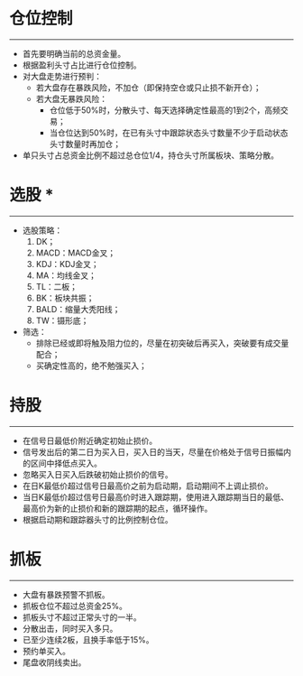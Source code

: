 # 仓位控制
--------------------------------------------------------------------------------
* 首先要明确当前的总资金量。
* 根据盈利头寸占比进行仓位控制。
* 对大盘走势进行预判：
  + 若大盘存在暴跌风险，不加仓（即保持空仓或只止损不新开仓）；
  + 若大盘无暴跌风险：
    - 仓位低于50%时，分散头寸、每天选择确定性最高的1到2个，高频交易；
    - 当仓位达到50%时，在已有头寸中跟踪状态头寸数量不少于启动状态头寸数量时再加仓；
* 单只头寸占总资金比例不超过总仓位1/4，持仓头寸所属板块、策略分散。



# 选股 *
--------------------------------------------------------------------------------
* 选股策略：
  1. DK；
  2. MACD：MACD金叉；
  3. KDJ：KDJ金叉；
  4. MA：均线金叉；
  5. TL：二板；
  6. BK：板块共振；
  7. BALD：缩量大秃阳线；
  8. TW：镊形底；
* 筛选：
  + 排除已经或即将触及阻力位的，尽量在初突破后再买入，突破要有成交量配合；
  + 买确定性高的，绝不勉强买入；



# 持股
--------------------------------------------------------------------------------
* 在信号日最低价附近确定初始止损价。
* 信号发出后的第二日为买入日，买入日的当天，尽量在价格处于信号日振幅内的区间中择低点买入。
* 忽略买入日买入后跌破初始止损价的信号。
* 在日K最低价超过信号日最高价之前为启动期，启动期间不上调止损价。
* 当日K最低价超过信号日最高价时进入跟踪期，使用进入跟踪期当日的最低、最高价为新的止损价和新的跟踪期的起点，循环操作。
* 根据启动期和跟踪器头寸的比例控制仓位。


# 抓板
--------------------------------------------------------------------------------
* 大盘有暴跌预警不抓板。
* 抓板仓位不超过总资金25%。
* 抓板头寸不超过正常头寸的一半。
* 分散出击，同时买入多只。
* 已至少连续2板，且换手率低于15%。
* 预约单买入。
* 尾盘收阴线卖出。